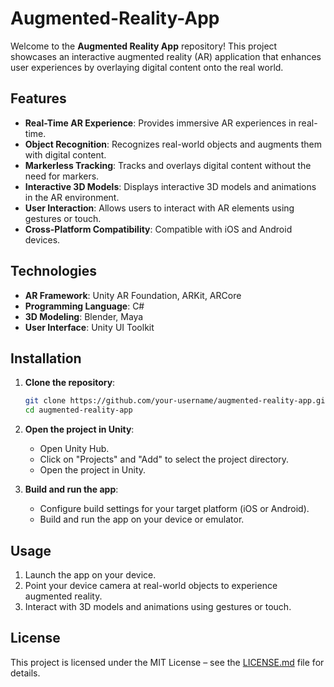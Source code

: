 # Augmented-Reality-App

Welcome to the **Augmented Reality App** repository! This project showcases an interactive augmented reality (AR) application that enhances user experiences by overlaying digital content onto the real world.

## Features

- **Real-Time AR Experience**: Provides immersive AR experiences in real-time.
- **Object Recognition**: Recognizes real-world objects and augments them with digital content.
- **Markerless Tracking**: Tracks and overlays digital content without the need for markers.
- **Interactive 3D Models**: Displays interactive 3D models and animations in the AR environment.
- **User Interaction**: Allows users to interact with AR elements using gestures or touch.
- **Cross-Platform Compatibility**: Compatible with iOS and Android devices.

## Technologies

- **AR Framework**: Unity AR Foundation, ARKit, ARCore
- **Programming Language**: C#
- **3D Modeling**: Blender, Maya
- **User Interface**: Unity UI Toolkit

## Installation

1. **Clone the repository**:
   ```bash
   git clone https://github.com/your-username/augmented-reality-app.git
   cd augmented-reality-app
   ```

2. **Open the project in Unity**:
   - Open Unity Hub.
   - Click on "Projects" and "Add" to select the project directory.
   - Open the project in Unity.

3. **Build and run the app**:
   - Configure build settings for your target platform (iOS or Android).
   - Build and run the app on your device or emulator.

## Usage

1. Launch the app on your device.
2. Point your device camera at real-world objects to experience augmented reality.
3. Interact with 3D models and animations using gestures or touch.

## License

This project is licensed under the MIT License – see the [LICENSE.md](LICENSE.md) file for details.
